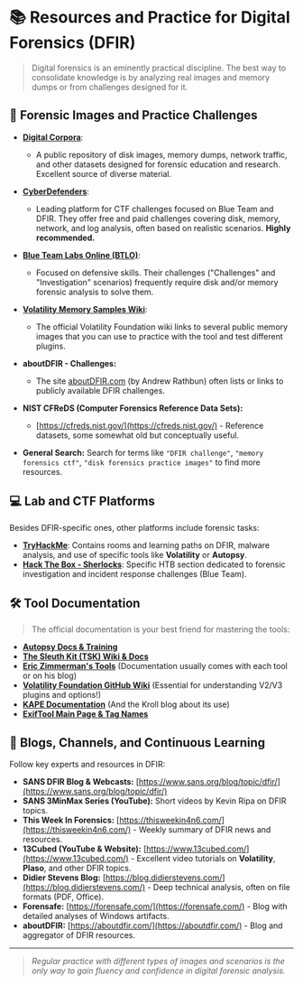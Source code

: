 # 📚 Resources and Practice for Digital Forensics (DFIR)

> Digital forensics is an eminently practical discipline. The best way to consolidate knowledge is by analyzing real images and memory dumps or from challenges designed for it.

## 💾 Forensic Images and Practice Challenges

* **[Digital Corpora](https://digitalcorpora.org/)**:
    * A public repository of disk images, memory dumps, network traffic, and other datasets designed for forensic education and research. Excellent source of diverse material.

* **[CyberDefenders](https://cyberdefenders.org/)**:
    * Leading platform for CTF challenges focused on Blue Team and DFIR. They offer free and paid challenges covering disk, memory, network, and log analysis, often based on realistic scenarios. **Highly recommended.**

* **[Blue Team Labs Online (BTLO)](https://blueteamlabs.online/)**:
    * Focused on defensive skills. Their challenges ("Challenges" and "Investigation" scenarios) frequently require disk and/or memory forensic analysis to solve them.

* **[Volatility Memory Samples Wiki](https://github.com/volatilityfoundation/volatility/wiki/Memory-Samples)**:
    * The official Volatility Foundation wiki links to several public memory images that you can use to practice with the tool and test different plugins.

* **aboutDFIR - Challenges:**
    * The site [aboutDFIR.com](https://aboutdfir.com/challenges/) (by Andrew Rathbun) often lists or links to publicly available DFIR challenges.

* **NIST CFReDS (Computer Forensics Reference Data Sets):**
    * [https://cfreds.nist.gov/](https://cfreds.nist.gov/) - Reference datasets, some somewhat old but conceptually useful.

* **General Search:** Search for terms like `"DFIR challenge"`, `"memory forensics ctf"`, `"disk forensics practice images"` to find more resources.

## 💻 Lab and CTF Platforms

Besides DFIR-specific ones, other platforms include forensic tasks:

* **[TryHackMe](https://tryhackme.com/)**: Contains rooms and learning paths on DFIR, malware analysis, and use of specific tools like **Volatility** or **Autopsy**.
* **[Hack The Box - Sherlocks](https://app.hackthebox.com/sherlocks)**: Specific HTB section dedicated to forensic investigation and incident response challenges (Blue Team).

## 🛠️ Tool Documentation

> The official documentation is your best friend for mastering the tools:

* **[Autopsy Docs & Training](https://docs.sleuthkit.org/autopsy/)**
* **[The Sleuth Kit (TSK) Wiki & Docs](https://wiki.sleuthkit.org/index.php?title=Main_Page)**
* **[Eric Zimmerman's Tools](https://ericzimmerman.github.io/)** (Documentation usually comes with each tool or on his blog)
* **[Volatility Foundation GitHub Wiki](https://github.com/volatilityfoundation/volatility/wiki)** (Essential for understanding V2/V3 plugins and options!)
* **[KAPE Documentation](https://www.kroll.com/en/insights/publications/cyber/kape-documentation)** (And the Kroll blog about its use)
* **[ExifTool Main Page & Tag Names](https://exiftool.org/)**

## 📰 Blogs, Channels, and Continuous Learning

Follow key experts and resources in DFIR:

* **SANS DFIR Blog & Webcasts:** [https://www.sans.org/blog/topic/dfir/](https://www.sans.org/blog/topic/dfir/)
* **SANS 3MinMax Series (YouTube):** Short videos by Kevin Ripa on DFIR topics.
* **This Week In Forensics:** [https://thisweekin4n6.com/](https://thisweekin4n6.com/) - Weekly summary of DFIR news and resources.
* **13Cubed (YouTube & Website):** [https://www.13cubed.com/](https://www.13cubed.com/) - Excellent video tutorials on **Volatility**, **Plaso**, and other DFIR topics.
* **Didier Stevens Blog:** [https://blog.didierstevens.com/](https://blog.didierstevens.com/) - Deep technical analysis, often on file formats (PDF, Office).
* **Forensafe:** [https://forensafe.com/](https://forensafe.com/) - Blog with detailed analyses of Windows artifacts.
* **aboutDFIR:** [https://aboutdfir.com/](https://aboutdfir.com/) - Blog and aggregator of DFIR resources.

---

> _Regular practice with different types of images and scenarios is the only way to gain fluency and confidence in digital forensic analysis._